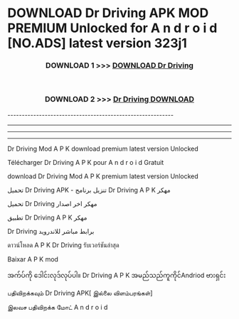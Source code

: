 # DOWNLOAD Dr Driving  APK MOD PREMIUM Unlocked for A n d r o i d [NO.ADS] latest version 323j1 



<div align="center">

<h3>DOWNLOAD 1 >>> <a href="https://getmod2.web.app/?judul=Dr Driving ">DOWNLOAD Dr Driving </a></h3><br>

<h3>DOWNLOAD 2 >>> <a href="https://getmod2.web.app/?judul=Dr Driving ">Dr Driving  DOWNLOAD </a></h3>

</div>
----------------------------------------------------------

----------------------------------------------------------

----------------------------------------------------------

----------------------------------------------------------

Dr Driving  Mod A P K download premium latest version Unlocked

Télécharger Dr Driving  A P K pour A n d r o i d Gratuit

download Dr Driving  Mod A P K premium latest version Unlocked

تحميل Dr Driving  APK - تنزيل برنامج Dr Driving  A P K مهكر

تحميل Dr Driving  مهكر اخر اصدار

تطبيق Dr Driving  A P K مهكر

Dr Driving  برابط مباشر للاندرويد

ดาวน์โหลด A P K Dr Driving  รับเวอร์ชันล่าสุด

Baixar A P K mod

အက်ပ်ကို ဒေါင်းလုဒ်လုပ်ပါ။ Dr Driving  A P K အမည်သည်ကူကိုင်Andriod ဗားရှင်း

பதிவிறக்கவும் Dr Driving  APK[ இல்லை விளம்பரங்கள்] 
 
இலவச பதிவிறக்க மோட் A n d r o i d



